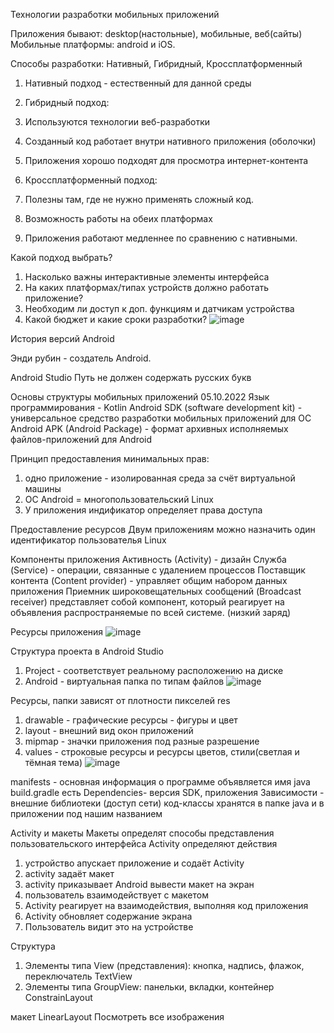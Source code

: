 Технологии разработки мобильных приложений

Приложения бывают: desktop(настольные), мобильные, веб(сайты)
Мобильные платформы: android и iOS.

Способы разработки: Нативный, Гибридный, Кроссплатформенный

1. Нативный подход - естественный для данной среды

2. Гибридный подход:
1. Используются технологии веб-разработки
2. Созданный код работает внутри нативного приложения (оболочки)
3. Приложения хорошо подходят для просмотра интернет-контента

3. Кроссплатформенный подход:
1. Полезны там, где не нужно применять сложный код.
2. Возможность работы на обеих платформах
3. Приложения работают медленнее по сравнению с нативными.

Какой подход выбрать?
1. Насколько важны интерактивные элементы интерфейса
2. На каких платформах/типах устройств должно работать приложение?
3. Необходим ли доступ к доп. функциям и датчикам устройства
4. Какой бюджет и какие сроки разработки?
![image](https://user-images.githubusercontent.com/97594112/190090951-99611603-5c03-4f6a-a3a3-4e075bbdcfd3.png)

История версий Android

Энди рубин - создатель Android.

Android Studio
Путь не должен содержать русских букв

Основы структуры мобильных приложений 05.10.2022
Язык программирования - Kotlin
Android SDK (software development kit) - универсальное средство разработки мобильных приложений для ОС Android
APK (Android Package) - формат архивных исполняемых файлов-приложений для Android

Принцип предоставления минимальных прав:
1. одно приложение - изолированная среда за счёт виртуальной машины
2. ОС Android = многопользовательский Linux
3. У приложения индификатор определяет права доступа

Предоставление ресурсов
Двум приложениям можно назначить один идентификатор пользователья Linux

Компоненты приложения
Активность (Аctivity) - дизайн
Служба (Service) - операции, связанные с удалением процессов
Поставщик контента (Content provider) - управляет общим набором данных приложения
Приемник широковещательных сообщений (Broadcast receiver) представляет собой компонент, который реагирует на объявления распространяемые по всей системе. (низкий заряд)

Ресурсы приложения
![image](https://user-images.githubusercontent.com/97594112/194006853-b2fd7f62-1592-4845-9d23-fe24e0a21a27.png)

Структура проекта в Android Studio
1. Project - соответствует реальному расположению на диске
2. Android - виртуальная папка по типам файлов
![image](https://user-images.githubusercontent.com/97594112/194007598-f8b0a8b9-91f7-4d0e-abfd-f9b5965e642d.png)

Ресурсы, папки зависят от плотности пикселей
res
1. drawable - графические ресурсы - фигуры и цвет
2. layout - внешний вид окон приложений
3. mipmap - значки приложения под разные разрешение
5. values - строковые ресурсы и ресурсы цветов, стили(светлая и тёмная тема)
![image](https://user-images.githubusercontent.com/97594112/194008406-e0014db2-67cf-4183-8bbe-5e87c946f60c.png)

manifests - основная информация о программе
объявляется имя java
build.gradle есть Dependencies- версия SDK, приложения
Зависимости - внешние библиотеки (доступ сети)
код-классы хранятся в папке java и в приложении под нашим названием

Activity и макеты
Макеты определят способы представления пользовательского интерфейса
Activity определяют действия

1. устройство апускает приложение и содаёт Activity
2. activity задаёт макет
3. activity приказывает Android вывести макет на экран
4. пользователь взаимодействует с макетом
5. Activity реагирует на взаимодействия, выполняя код приложения
6. Activity обновляет содержание экрана
7. Пользователь видит это на устройстве

Структура
1. Элементы типа View (представления): кнопка, надпись, флажок, переключатель TextView
2. Элементы типа GroupView: панельки, вкладки, контейнер ConstrainLayout

макет LinearLayout
Посмотреть все изображения
